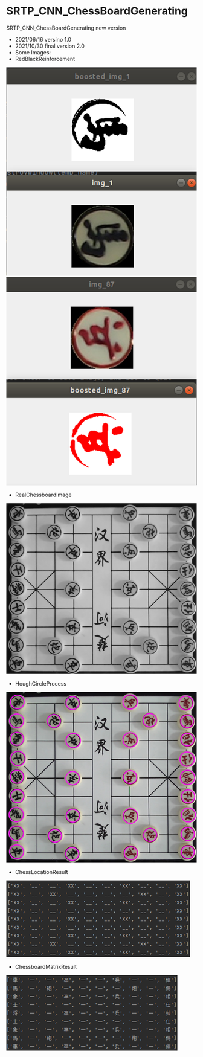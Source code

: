 # SRTP_CNN_ChessBoardGenerating
SRTP_CNN_ChessBoardGenerating
new version

- 2021/06/16 versino 1.0
- 2021/10/30 final version 2.0
- Some Images:
- RedBlackReinforcement

![1](https://github.com/LeBronLiHD/SRTP_CNN_ChessBoardGenerating/blob/master/test/%E5%8E%BB%E9%99%A4%E6%A3%8B%E5%AD%90%E5%BA%95%E8%89%B2%E4%B8%8E%E7%BA%A2%E9%BB%91%E8%89%B2%E5%BC%BA%E5%8C%96%E7%A4%BA%E6%84%8F%E5%9B%BE%EF%BC%881%EF%BC%89.png)![1](https://github.com/LeBronLiHD/SRTP_CNN_ChessBoardGenerating/blob/master/test/%E5%8E%BB%E9%99%A4%E6%A3%8B%E5%AD%90%E5%BA%95%E8%89%B2%E4%B8%8E%E7%BA%A2%E9%BB%91%E8%89%B2%E5%BC%BA%E5%8C%96%E7%A4%BA%E6%84%8F%E5%9B%BE%EF%BC%882%EF%BC%89.png)

- RealChessboardImage

![2](https://github.com/LeBronLiHD/SRTP_CNN_ChessBoardGenerating/blob/master/test/%E5%AE%9E%E9%99%85%E6%A3%8B%E7%9B%98%E5%9B%BE%E5%83%8F%EF%BC%88greyscale%EF%BC%89.jpg)

- HoughCircleProcess

![2](https://github.com/LeBronLiHD/SRTP_CNN_ChessBoardGenerating/blob/master/test/%E5%AE%9E%E9%99%85%E6%A3%8B%E7%9B%98%E5%9B%BE%E5%83%8F%EF%BC%88houghcircle%EF%BC%89.jpg)

- ChessLocationResult

![3](https://github.com/LeBronLiHD/SRTP_CNN_ChessBoardGenerating/blob/master/test/%E8%90%BD%E5%AD%90%E4%BD%8D%E7%BD%AE%E8%AF%86%E5%88%AB.png)

- ChessboardMatrixResult

![4](https://github.com/LeBronLiHD/SRTP_CNN_ChessBoardGenerating/blob/master/test/%E8%B1%A1%E6%A3%8B%E6%A3%8B%E7%9B%98%E8%AF%86%E5%88%AB%E7%BB%93%E6%9E%9C%E7%A4%BA%E6%84%8F%E5%9B%BE.png)
